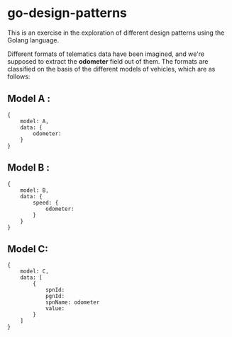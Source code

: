 # go-design-patterns

This is an exercise in the exploration of different design patterns using the Golang language.


Different formats of telematics data have been imagined, and we're supposed to extract the **odometer** field out of them.
The formats are classified on the basis of the different models of vehicles, which are as follows:


## Model A : 
```
{
    model: A,
    data: {
        odometer:
    }
}
```

## Model B : 
```
{
    model: B,
    data: {
        speed: {
            odometer:
        }
    }
}
```

## Model C: 
```
{
    model: C,
    data: [
        {
            spnId: 
            pgnId:
            spnName: odometer
            value:
        }
    ]
}
```